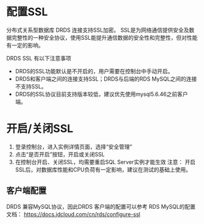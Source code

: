 # 配置SSL

分布式关系型数据库 DRDS 连接支持SSL加密。 SSL是为网络通信提供安全及数据完整性的一种安全协议，使用SSL能提升通信数据的安全性和完整性，但对性能有一定的影响。

DRDS SSL 有以下注意事项
- DRDS的SSL功能默认是不开启的，用户需要在控制台中手动开启。
- DRDS和客户端之间的连接支持SSL；DRDS与后端的RDS MySQL之间的连接不支持SSL。
- DRDS的SSL协议目前支持版本较低，建议优先使用mysql5.6.46之前客户端。

# 开启/关闭SSL
1. 登录控制台，进入实例详情页面，选择“安全管理”
2. 点击“是否开启”按钮，开启或关闭SSL
3. 在控制台开启、关闭SSL，均需要重启SQL Server实例才能生效
注意： 开启SSL后，对数据库性能和CPU负荷有一定影响，建议在测试的基础上使用。

## 客户端配置
DRDS 兼容MySQL协议，因此DRDS 客户端的配置可以参考 RDS MySQL的配置文档：
https://docs.jdcloud.com/cn/rds/configure-ssl
